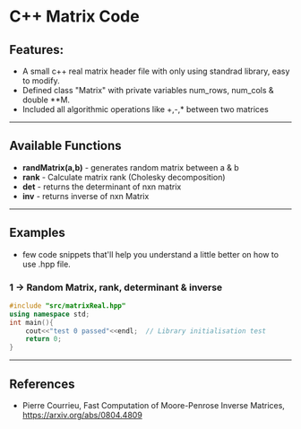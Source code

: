 # C++ Matrix Code
## Features:
* A small c++ real matrix header file with only using standrad library, easy to modify.
* Defined class "Matrix" with private variables num_rows, num_cols & double **M.
* Included all algorithmic operations like +,-,* between two matrices 
---
## Available Functions  
* <b>randMatrix(a,b)</b> - generates random matrix between a & b
* <b>rank</b> - Calculate matrix rank (Cholesky decomposition)
* <b>det</b> - returns the determinant of nxn matrix
* <b>inv</b> - returns inverse of nxn Matrix
---
## Examples
* few code snippets that'll help you understand a little better on how to use .hpp file.
### 1 -> Random Matrix, rank, determinant & inverse
```cpp
#include "src/matrixReal.hpp"
using namespace std;
int main(){
    cout<<"test 0 passed"<<endl;  // Library initialisation test
    return 0;
}
```
---
## References
* Pierre Courrieu, Fast Computation of Moore-Penrose Inverse Matrices, https://arxiv.org/abs/0804.4809
